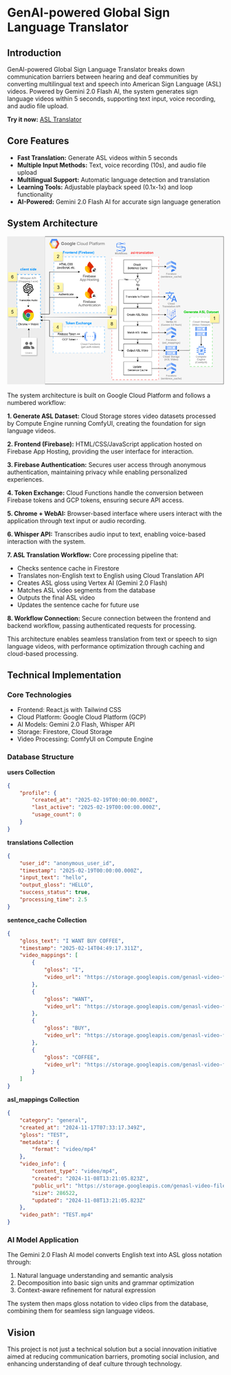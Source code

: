 # GenAI-powered Global Sign Language Translator

## Introduction

GenAI-powered Global Sign Language Translator breaks down communication barriers between hearing and deaf communities by converting multilingual text and speech into American Sign Language (ASL) videos. Powered by Gemini 2.0 Flash AI, the system generates sign language videos within 5 seconds, supporting text input, voice recording, and audio file upload.

**Try it now:** [ASL Translator](https://storage.googleapis.com/asl-translator-website/index.html)

## Core Features

- **Fast Translation:** Generate ASL videos within 5 seconds
- **Multiple Input Methods:** Text, voice recording (10s), and audio file upload
- **Multilingual Support:** Automatic language detection and translation
- **Learning Tools:** Adjustable playback speed (0.1x-1x) and loop functionality
- **AI-Powered:** Gemini 2.0 Flash AI for accurate sign language generation

## System Architecture

![System Architecture](architecture2.png)

The system architecture is built on Google Cloud Platform and follows a numbered workflow:

**1. Generate ASL Dataset:** 
Cloud Storage stores video datasets processed by Compute Engine running ComfyUI, creating the foundation for sign language videos.

**2. Frontend (Firebase):** 
HTML/CSS/JavaScript application hosted on Firebase App Hosting, providing the user interface for interaction.

**3. Firebase Authentication:** 
Secures user access through anonymous authentication, maintaining privacy while enabling personalized experiences.

**4. Token Exchange:** 
Cloud Functions handle the conversion between Firebase tokens and GCP tokens, ensuring secure API access.

**5. Chrome + WebAI:** 
Browser-based interface where users interact with the application through text input or audio recording.

**6. Whisper API:** 
Transcribes audio input to text, enabling voice-based interaction with the system.

**7. ASL Translation Workflow:** 
Core processing pipeline that:
- Checks sentence cache in Firestore
- Translates non-English text to English using Cloud Translation API
- Creates ASL gloss using Vertex AI (Gemini 2.0 Flash)
- Matches ASL video segments from the database
- Outputs the final ASL video
- Updates the sentence cache for future use

**8. Workflow Connection:** 
Secure connection between the frontend and backend workflow, passing authenticated requests for processing.

This architecture enables seamless translation from text or speech to sign language videos, with performance optimization through caching and cloud-based processing.

## Technical Implementation

### Core Technologies
- Frontend: React.js with Tailwind CSS
- Cloud Platform: Google Cloud Platform (GCP)
- AI Models: Gemini 2.0 Flash, Whisper API
- Storage: Firestore, Cloud Storage
- Video Processing: ComfyUI on Compute Engine

### Database Structure

**users Collection**
```json
{
    "profile": {
        "created_at": "2025-02-19T00:00:00.000Z",
        "last_active": "2025-02-19T00:00:00.000Z",
        "usage_count": 0
    }
}
```

**translations Collection**
```json
{
    "user_id": "anonymous_user_id",
    "timestamp": "2025-02-19T00:00:00.000Z",
    "input_text": "hello",
    "output_gloss": "HELLO",
    "success_status": true,
    "processing_time": 2.5
}
```

**sentence_cache Collection**
```json
{
    "gloss_text": "I WANT BUY COFFEE",
    "timestamp": "2025-02-14T04:49:17.311Z",
    "video_mappings": [
        {
            "gloss": "I",
            "video_url": "https://storage.googleapis.com/genasl-video-files/I.mp4"
        },
        {
            "gloss": "WANT",
            "video_url": "https://storage.googleapis.com/genasl-video-files/WANT.mp4"
        },
        {
            "gloss": "BUY",
            "video_url": "https://storage.googleapis.com/genasl-video-files/BUY.mp4"
        },
        {
            "gloss": "COFFEE",
            "video_url": "https://storage.googleapis.com/genasl-video-files/COFFEE.mp4"
        }
    ]
}
```

**asl_mappings Collection**
```json
{
    "category": "general",
    "created_at": "2024-11-17T07:33:17.349Z",
    "gloss": "TEST",
    "metadata": {
        "format": "video/mp4"
    },
    "video_info": {
        "content_type": "video/mp4",
        "created": "2024-11-08T13:21:05.823Z",
        "public_url": "https://storage.googleapis.com/genasl-video-files/TEST.mp4",
        "size": 286522,
        "updated": "2024-11-08T13:21:05.823Z"
    },
    "video_path": "TEST.mp4"
}
```

### AI Model Application

The Gemini 2.0 Flash AI model converts English text into ASL gloss notation through:
1. Natural language understanding and semantic analysis
2. Decomposition into basic sign units and grammar optimization
3. Context-aware refinement for natural expression

The system then maps gloss notation to video clips from the database, combining them for seamless sign language videos.

## Vision

This project is not just a technical solution but a social innovation initiative aimed at reducing communication barriers, promoting social inclusion, and enhancing understanding of deaf culture through technology.
